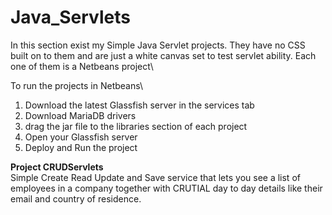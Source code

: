 # Java_Servlets

In this section exist my Simple Java Servlet projects. They have no CSS built on to them and are just a white canvas set to test servlet ability. Each one of them is a Netbeans project\

To run the projects in Netbeans\
1. Download the latest Glassfish server in the services tab
2. Download MariaDB drivers 
3. drag the jar file to the libraries section of each project
4. Open your Glassfish server 
5. Deploy and Run the project

**Project CRUDServlets**\
Simple Create Read Update and Save service that lets you see a list of employees in a company together with CRUTIAL day to day details like their email and country of residence. 
